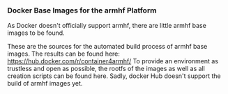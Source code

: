 ### Docker Base Images for the armhf Platform

As Docker doesn't officially support armhf, there are little armhf base images to be found.

These are the sources for the automated build process of armhf base images. The results can be found here: https://hub.docker.com/r/container4armhf/
To provide an environment as trustless and open as possible, the rootfs of the images as well as all creation scripts can be found here. 
Sadly, docker Hub doesn't support the build of armhf images yet.
